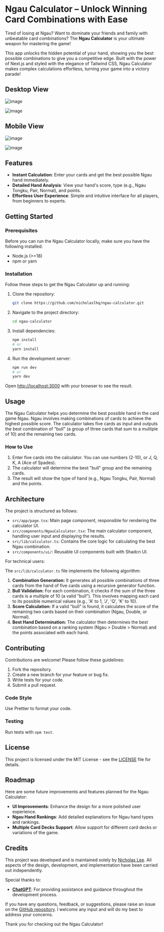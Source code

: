 # Ngau Calculator – Unlock Winning Card Combinations with Ease

Tired of losing at Ngau? Want to dominate your friends and family with unbeatable card combinations? The **Ngau Calculator** is your ultimate weapon for mastering the game!

This app unlocks the hidden potential of your hand, showing you the best possible combinations to give you a competitive edge. Built with the power of Next.js and styled with the elegance of Tailwind CSS, Ngau Calculator makes complex calculations effortless, turning your game into a victory parade!

## Desktop View
![image](https://github.com/user-attachments/assets/191dd5b8-aa60-45f0-85ff-b5b49eefbd0e)

![image](https://github.com/user-attachments/assets/e30f19b1-b082-4a00-91a2-ee3848beea24)

## Mobile View
![image](https://github.com/user-attachments/assets/d9d3b1b6-17ee-4f18-98ed-ec4c490f042f)

![image](https://github.com/user-attachments/assets/a0fb599b-f82b-4f1e-aea9-f1c48b597fce)

## Features

-   **Instant Calculation**: Enter your cards and get the best possible Ngau hand immediately.
-   **Detailed Hand Analysis**: View your hand's score, type (e.g., Ngau Tongku, Pair, Normal), and points.
-   **Effortless User Experience**: Simple and intuitive interface for all players, from beginners to experts.

## Getting Started

### Prerequisites

Before you can run the Ngau Calculator locally, make sure you have the following installed:

-   Node.js (>=18)
-   npm or yarn

### Installation

Follow these steps to get the Ngau Calculator up and running:

1.  Clone the repository:

    ```bash
    git clone https://github.com/nicholaslhq/ngau-calculator.git
    ```

2.  Navigate to the project directory:

    ```bash
    cd ngau-calculator
    ```

3.  Install dependencies:

    ```bash
    npm install
    # or
    yarn install
    ```

4.  Run the development server:

    ```bash
    npm run dev
    # or
    yarn dev
    ```

Open [http://localhost:3000](http://localhost:3000) with your browser to see the result.

## Usage

The Ngau Calculator helps you determine the best possible hand in the card game Ngau. Ngau involves making combinations of cards to achieve the highest possible score. The calculator takes five cards as input and outputs the best combination of "bull" (a group of three cards that sum to a multiple of 10) and the remaining two cards.

### How to Use

1.  Enter five cards into the calculator. You can use numbers (2-10), or J, Q, K, A (Ace of Spades).
2.  The calculator will determine the best "bull" group and the remaining cards.
3.  The result will show the type of hand (e.g., Ngau Tongku, Pair, Normal) and the points.

## Architecture

The project is structured as follows:

-   `src/app/page.tsx`: Main page component, responsible for rendering the calculator UI.
-   `src/components/NgauCalculator.tsx`: The main calculator component, handling user input and displaying the results.
-   `src/lib/calculator.ts`: Contains the core logic for calculating the best Ngau combination.
-   `src/components/ui/`: Reusable UI components built with Shadcn UI.

For technical users:

The `src/lib/calculator.ts` file implements the following algorithm:

1.  **Combination Generation:** It generates all possible combinations of three cards from the hand of five cards using a recursive generator function.
2.  **Bull Validation:** For each combination, it checks if the sum of the three cards is a multiple of 10 (a valid "bull"). This involves mapping each card to its possible numerical values (e.g., 'A' to 1, 'J', 'Q', 'K' to 10).
3.  **Score Calculation:** If a valid "bull" is found, it calculates the score of the remaining two cards based on their combination (Ngau, Double, or Normal).
4.  **Best Hand Determination:** The calculator then determines the best combination based on a ranking system (Ngau > Double > Normal) and the points associated with each hand.

## Contributing

Contributions are welcome! Please follow these guidelines:

1.  Fork the repository.
2.  Create a new branch for your feature or bug fix.
3.  Write tests for your code.
4.  Submit a pull request.

### Code Style

Use Prettier to format your code.

### Testing

Run tests with `npm test`.

## License

This project is licensed under the MIT License - see the [LICENSE](LICENSE) file for details.

## Roadmap

Here are some future improvements and features planned for the Ngau Calculator:

-   **UI Improvements**: Enhance the design for a more polished user experience.
-   **Ngau Hand Rankings**: Add detailed explanations for Ngau hand types and rankings.
-   **Multiple Card Decks Support**: Allow support for different card decks or variations of the game.

## Credits

This project was developed and is maintained solely by [Nicholas Lee](https://github.com/nicholaslhq). All aspects of the design, development, and implementation have been carried out independently.

Special thanks to:

-   **[ChatGPT](https://chatgpt.com/)**: For providing assistance and guidance throughout the development process.

If you have any questions, feedback, or suggestions, please raise an issue on the [GitHub repository](https://github.com/nicholaslhq/ngau-calculator/issues). I welcome any input and will do my best to address your concerns.

Thank you for checking out the Ngau Calculator!
